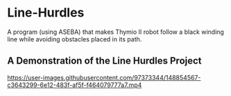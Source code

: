# Line-Hurdles
A program (using ASEBA) that makes Thymio II robot follow a black winding line while avoiding obstacles placed in its path. 

## A Demonstration of the Line Hurdles Project 

https://user-images.githubusercontent.com/97373344/148854567-c3643299-6e12-483f-af5f-f464079777a7.mp4

